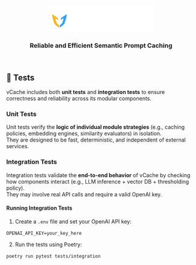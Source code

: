 <br>
<p align="center">
  <picture>
    <source media="(prefers-color-scheme: dark)" srcset="./../docs/vCache_Logo_For_Dark_Background.png">
    <source media="(prefers-color-scheme: light)" srcset="./../docs/vCache_Logo_For_Light_Background.png">
    <!-- Fallback -->
    <img alt="vCache" src="./../docs/vCache_Logo_For_Dark_Background.png" width="55%">
  </picture>
</p>


<h3 align="center">
Reliable and Efficient Semantic Prompt Caching
</h3>
<br>

## 🧪 Tests

vCache includes both **unit tests** and **integration tests** to ensure correctness and reliability across its modular components.



### Unit Tests

Unit tests verify the **logic of individual module strategies** (e.g., caching policies, embedding engines, similarity evaluators) in isolation.  
They are designed to be fast, deterministic, and independent of external services.



### Integration Tests

Integration tests validate the **end-to-end behavior** of vCache by checking how components interact (e.g., LLM inference + vector DB + thresholding policy).  
They may involve real API calls and require a valid OpenAI key.

#### Running Integration Tests

1. Create a `.env` file and set your OpenAI API key:

```env
OPENAI_API_KEY=your_key_here
```

2. Run the tests using Poetry:

```bash
poetry run pytest tests/integration
```
